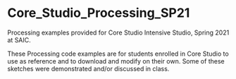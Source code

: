 # Core_Studio_Processing_SP21
Processing examples provided for Core Studio Intensive Studio, Spring 2021 at SAIC.

These Processing code examples are for students enrolled in Core Studio to use as reference and to download and modify on their own.
Some of these sketches were demonstrated and/or discussed in class.

